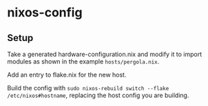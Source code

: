 # nixos-config

## Setup 
Take a generated hardware-configuration.nix and modify it to import modules as shown in the example `hosts/pergola.nix`. 

Add an entry to flake.nix for the new host.

Build the config with `sudo nixos-rebuild switch --flake /etc/nixos#hostname`, replacing the host config you are building.

